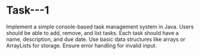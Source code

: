 # Task---1
Implement a simple console-based task management  system in Java. Users should be able to add, remove, and list  tasks. Each task should have a name, description, and due  date.  Use basic data structures like arrays or ArrayLists for  storage. Ensure error handling for invalid input.
